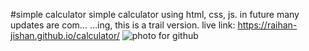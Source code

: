 #simple calculator
simple calculator using html, css, js. in future many updates are com…
…ing, this is a trail version. 
live link: https://raihan-jishan.github.io/calculator/
<img src="https://drive.google.com/uc?export=view&id=1EvYahO-_kfybtUtUWjS57ETeDtoObx7Q" alt="photo for github" /> 
